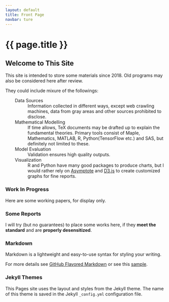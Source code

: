 ```yaml
---
layout: default
title: Front Page
navbar: ture
---
```


# {{ page.title }}

## Welcome to This Site 

This site is intended to store some materials since 2018. Old programs may also be considered here after review. 

They could include mixure of the followings: 

<div style="margin-left: 30px;">
<dl>
<dt>Data Sources</dt>
<dd>Information collected in different ways, except web crawling machines, data from gray areas and other sources prohibited to disclose. </dd>
<dt>Mathematical Modelling</dt>
<dd>If time allows, TeX documents may be drafted up to explain the fundamental theories. Primary tools consist of Maple, Mathematics, MATLAB, R, Python(TensorFlow etc.) and SAS, but definitely not limited to these. </dd>
<dt>Model Evaluation</dt>
<dd>Validation ensures high quality outputs. </dd>
<dt>Visualization </dt>
<dd>R and Python have many good packages to produce charts, but I would rather rely on <a href="http://asymptote.sourceforge.net/">Asymptote</a> and <a href="https://d3js.org">D3.js</a> to create customized graphs for fine reports. </dd>
</dl> 
</div>

### Work In Progress 

Here are some working papers, for display only. 

### Some Reports

I will try (but no guarantees) to place some works here, if they **meet the standard** and are **properly desensitized**. 

### Markdown

Markdown is a lightweight and easy-to-use syntax for styling your writing. 
 
For more details see [GitHub Flavored Markdown](https://guides.github.com/features/mastering-markdown/) or see this [sample](https://github.com/pages-themes/minimal/blob/master/index.md).

### Jekyll Themes

This Pages site uses the layout and styles from the Jekyll theme. The name of this theme is saved in the Jekyll `_config.yml` configuration file.
 
